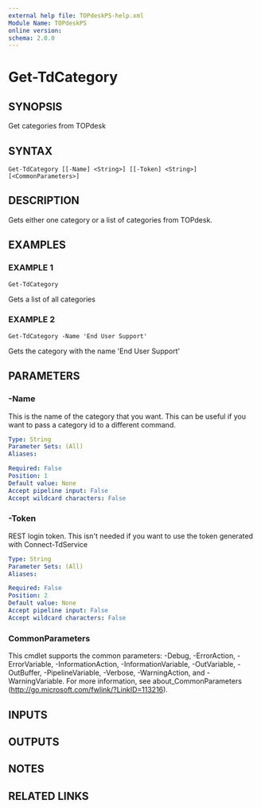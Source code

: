 ```yaml
---
external help file: TOPdeskPS-help.xml
Module Name: TOPdeskPS
online version:
schema: 2.0.0
---
```


# Get-TdCategory

## SYNOPSIS
Get categories from TOPdesk

## SYNTAX

```
Get-TdCategory [[-Name] <String>] [[-Token] <String>] [<CommonParameters>]
```

## DESCRIPTION
Gets either one category or a list of categories from TOPdesk.

## EXAMPLES

### EXAMPLE 1
```
Get-TdCategory
```

Gets a list of all categories

### EXAMPLE 2
```
Get-TdCategory -Name 'End User Support'
```

Gets the category with the name 'End User Support'

## PARAMETERS

### -Name
This is the name of the category that you want.
This can be useful if you want to pass a category id to a different command.

```yaml
Type: String
Parameter Sets: (All)
Aliases:

Required: False
Position: 1
Default value: None
Accept pipeline input: False
Accept wildcard characters: False
```

### -Token
REST login token.
This isn't needed if you want to use the token generated with Connect-TdService

```yaml
Type: String
Parameter Sets: (All)
Aliases:

Required: False
Position: 2
Default value: None
Accept pipeline input: False
Accept wildcard characters: False
```

### CommonParameters
This cmdlet supports the common parameters: -Debug, -ErrorAction, -ErrorVariable, -InformationAction, -InformationVariable, -OutVariable, -OutBuffer, -PipelineVariable, -Verbose, -WarningAction, and -WarningVariable.
For more information, see about_CommonParameters (http://go.microsoft.com/fwlink/?LinkID=113216).

## INPUTS

## OUTPUTS

## NOTES

## RELATED LINKS
